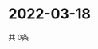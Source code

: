# 2022-03-18
  共 0条

  <!-- BEGIN -->
  <!-- 最后更新时间Fri Mar 18 2022 04:06:56 GMT+0000 (Coordinated Universal Time) -->
  
  <!-- END -->
  
  